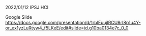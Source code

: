 2022/01/12 IPSJ HCI

Google Slide
https://docs.google.com/presentation/d/1rblEuujlRCU8rI8p1u4Y-or_ex1yzLuRtyw4_f5LKeE/edit#slide=id.g10ba0134e7c_0_0
